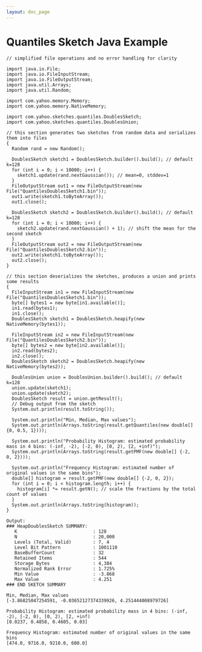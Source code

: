 ```yaml
---
layout: doc_page
---
```


# Quantiles Sketch Java Example

    // simplified file operations and no error handling for clarity

    import java.io.File;
    import java.io.FileInputStream;
    import java.io.FileOutputStream;
    import java.util.Arrays;
    import java.util.Random;

    import com.yahoo.memory.Memory;
    import com.yahoo.memory.NativeMemory;

    import com.yahoo.sketches.quantiles.DoublesSketch;
    import com.yahoo.sketches.quantiles.DoublesUnion;

    // this section generates two sketches from random data and serializes them into files
    {
      Random rand = new Random();

      DoublesSketch sketch1 = DoublesSketch.builder().build(); // default k=128
      for (int i = 0; i < 10000; i++) {
        sketch1.update(rand.nextGaussian()); // mean=0, stddev=1
      }
      FileOutputStream out1 = new FileOutputStream(new File("QuantilesDoublesSketch1.bin"));
      out1.write(sketch1.toByteArray());
      out1.close();
    
      DoublesSketch sketch2 = DoublesSketch.builder().build(); // default k=128
      for (int i = 0; i < 10000; i++) {
        sketch2.update(rand.nextGaussian() + 1); // shift the mean for the second sketch
      }
      FileOutputStream out2 = new FileOutputStream(new File("QuantilesDoublesSketch2.bin"));
      out2.write(sketch1.toByteArray());
      out2.close();
    }

    // this section deserializes the sketches, produces a union and prints some results
    {
      FileInputStream in1 = new FileInputStream(new File("QuantilesDoublesSketch1.bin"));
      byte[] bytes1 = new byte[in1.available()];
      in1.read(bytes1);
      in1.close();
      DoublesSketch sketch1 = DoublesSketch.heapify(new NativeMemory(bytes1));

      FileInputStream in2 = new FileInputStream(new File("QuantilesDoublesSketch2.bin"));
      byte[] bytes2 = new byte[in2.available()];
      in2.read(bytes2);
      in2.close();
      DoublesSketch sketch2 = DoublesSketch.heapify(new NativeMemory(bytes2));

      DoublesUnion union = DoublesUnion.builder().build(); // default k=128
      union.update(sketch1);
      union.update(sketch2);
      DoublesSketch result = union.getResult();
      // Debug output from the sketch
      System.out.println(result.toString());

      System.out.println("Min, Median, Max values");
      System.out.println(Arrays.toString(result.getQuantiles(new double[] {0, 0.5, 1})));

      System.out.println("Probability Histogram: estimated probability mass in 4 bins: (-inf, -2), [-2, 0), [0, 2), [2, +inf)");
      System.out.println(Arrays.toString(result.getPMF(new double[] {-2, 0, 2})));

      System.out.println("Frequency Histogram: estimated number of original values in the same bins");
      double[] histogram = result.getPMF(new double[] {-2, 0, 2});
      for (int i = 0; i < histogram.length; i++) {
        histogram[i] *= result.getN(); // scale the fractions by the total count of values
      }
      System.out.println(Arrays.toString(histogram));
    }

    Output:
    ### HeapDoublesSketch SUMMARY: 
       K                            : 128
       N                            : 20,000
       Levels (Total, Valid)        : 7, 4
       Level Bit Pattern            : 1001110
       BaseBufferCount              : 32
       Retained Items               : 544
       Storage Bytes                : 4,384
       Normalized Rank Error        : 1.725%
       Min Value                    : -3.868
       Max Value                    : 4.251
    ### END SKETCH SUMMARY

    Min, Median, Max values
    [-3.86825047254591, -0.03652127374339926, 4.251444008979726]

    Probability Histogram: estimated probability mass in 4 bins: (-inf, -2), [-2, 0), [0, 2), [2, +inf)
    [0.0237, 0.4858, 0.4605, 0.03]

    Frequency Histogram: estimated number of original values in the same bins
    [474.0, 9716.0, 9210.0, 600.0]
